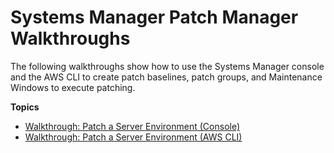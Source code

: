 # Systems Manager Patch Manager Walkthroughs<a name="sysman-patch-walkthrough"></a>

The following walkthroughs show how to use the Systems Manager console and the AWS CLI to create patch baselines, patch groups, and Maintenance Windows to execute patching\. 

**Topics**
+ [Walkthrough: Patch a Server Environment \(Console\)](sysman-patch-consolewalk.md)
+ [Walkthrough: Patch a Server Environment \(AWS CLI\)](sysman-patch-cliwalk.md)